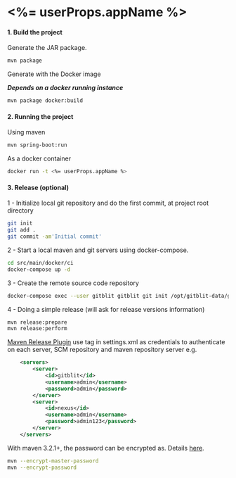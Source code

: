 <%= userProps.appName %>
=============

#### 1. Build the project

Generate the JAR package.

```bash
mvn package
```

Generate with the Docker image

***Depends on a docker running instance***

```bash
mvn package docker:build
```

#### 2. Running the project


Using maven

```bash
mvn spring-boot:run
```

As a docker container

```bash
docker run -t <%= userProps.appName %>
```

#### 3. Release (optional)

1 - Initialize local git repository and do the first commit, at project root directory

```bash
git init
git add .
git commit -am'Initial commit'
```

2 - Start a local maven and git servers using docker-compose.

```bash
cd src/main/docker/ci
docker-compose up -d
```

3 - Create the remote source code repository 

```bash
docker-compose exec --user gitblit gitblit git init /opt/gitblit-data/git/<%= userProps.appName %>.git --bare
```

4 - Doing a simple release (will ask for release versions information)

```bash
mvn release:prepare
mvn release:perform
```

[Maven Release Plugin](http://maven.apache.org/maven-release/maven-release-plugin/) use <servers> tag in settings.xml as credentials to authenticate on each server, SCM repository and maven repository server e.g.

```xml
	<servers>
		<server>
			<id>gitblit</id>
			<username>admin</username>
			<password>admin</password>
		</server>
		<server>
			<id>nexus</id>
			<username>admin</username>
			<password>admin123</password>
		</server>
	</servers>
```

With maven 3.2.1+, the password can be encrypted as. Details [here](https://maven.apache.org/guides/mini/guide-encryption.html).

```bash
mvn --encrypt-master-password
mvn --encrypt-password
```
